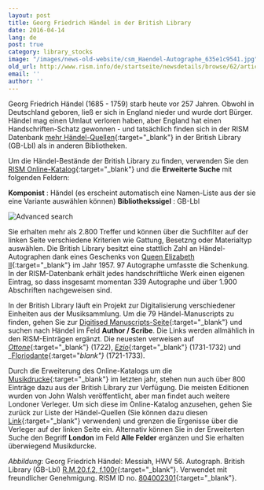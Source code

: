 ```yaml
---
layout: post
title: Georg Friedrich Händel in der British Library
date: 2016-04-14
lang: de
post: true
category: library_stocks
image: "/images/news-old-website/csm_Haendel-Autographe_635e1c9541.jpg"
old_url: http://www.rism.info/de/startseite/newsdetails/browse/62/article/64/george-frideric-handel-at-the-british-library.html
email: ''
author: ''
---
```


Georg Friedrich Händel (1685 - 1759) starb heute vor 257 Jahren. Obwohl in Deutschland geboren, ließ er sich in England nieder und wurde dort Bürger. Händel mag einen Umlaut verloren haben, aber England hat einen Handschriften-Schatz gewonnen - und tatsächlich finden sich in der RISM Datenbank [mehr Händel-Quellen](https://opac.rism.info/search?View=rism&author=George+Frideric+Handel){:target="_blank"} in der British Library (GB-Lbl) als in anderen Bibliotheken.

Um die Händel-Bestände der British Library zu finden, verwenden Sie den [RISM Online-Katalog](https://opac.rism.info/){:target="_blank"} und die **Erweiterte Suche** mit folgenden Feldern:

**Komponist** : Händel (es erscheint automatisch eine Namen-Liste aus der sie eine Variante auswählen können)
**Bibliothekssigel** : GB-Lbl

![Advanced search](http://rism.info/resources-old-website/news/Haendel-Autographe_advanced_search.jpg)

Sie erhalten mehr als 2.800 Treffer und können über die Suchfilter auf der linken Seite verschiedene Kriterien wie Gattung, Besetzng oder Materialtyp auswählen. Die British Library besitzt eine stattlich Zahl an Händel-Autographen dank eines Geschenks von [Queen Elizabeth II](http://www.bl.uk/eblj/2009articles/article2.html){:target="_blank"} im Jahr 1957. 97 Autographe umfasste die Schenkung. In der RISM-Datenbank erhält jedes handschriftliche Werk einen eigenen Eintrag, so dass insgesamt momentan 339 Autographe und über 1.900 Abschriften nachgeweisen sind.

In der British Library läuft ein Projekt zur Digitalisierung verschiedener Einheiten aus der Musiksammlung. Um die 79 Händel-Manuscripts zu finden, gehen Sie zur [Digitised Manuscripts-Seite](http://www.bl.uk/manuscripts/AdvancedSearch.aspx){:target="_blank"} und suchen nach Händel im Feld **Author / Scribe**. Die Links werden allmählich in den RISM-Einträgen ergänzt. Die neuesten verweisen auf [_Ottone_](http://www.bl.uk/manuscripts/FullDisplay.aspx?ref=R.M.20.b.9){:target="_blank"} (1722), [_Ezio_](http://www.bl.uk/manuscripts/FullDisplay.aspx?ref=R.M.20.a.12){:target="_blank"} (1731-1732) und _[Floriodante](http://www.bl.uk/manuscripts/FullDisplay.aspx?ref=R.M.20.b.2){:target="_blank"}_ (1721-1733).

Durch die Erweiterung des Online-Katalogs um die [Musikdrucke](/self_representation/2015/05/21/printed-music-ai-and-bi-now-in-risms-online.html){:target="_blank"} im letzten jahr, stehen nun auch über 800 Einträge dazu aus der British Library zur Verfügung. Die meisten Editionen wurden von John Walsh veröffentlicht, aber man findet auch weitere Londoner Verleger. Um sich diese im Online-Katalog anzusehen, gehen Sie zurück zur Liste der Händel-Quellen (Sie können dazu diesen [Link](https://opac.rism.info/search?View=rism&author=George+Frideric+Handel&siglum=GB-Lbl){:target="_blank"} verwenden) und grenzen die Ergenisse über die Verleger auf der linken Seite ein. Alternativ können Sie in der Erweiterten Suche den Begriff **London** im Feld **Alle Felder** ergänzen und Sie erhalten überwiegend Musikdurcke.


_Abbildung_: Georg Friedrich Händel: Messiah, HWV 56. Autograph. British Library (GB-Lbl) [R.M.20.f.2, f.100r](http://www.bl.uk/manuscripts/FullDisplay.aspx?ref=R.M.20.f.2){:target="_blank"}. Verwendet mit freundlicher Genehmigung. RISM ID no. [804002301](https://opac.rism.info/search?id=804002301){:target="_blank"}.



